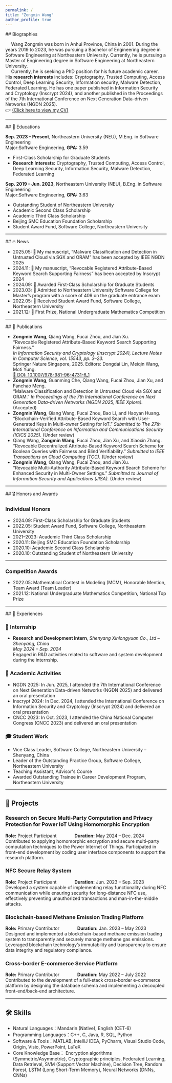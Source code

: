 ```yaml
---
permalink: /
title: "Zongmin Wang"
author_profile: true
---
```


<style>
.page__title {
  display: none;
}
</style>
<!-- Biographies Section -->
<div id="about"></div>
## Biographies

&emsp; Wang Zongmin was born in Anhui Province, China in 2001. During the years 2019 to 2023, he was pursuing a Bachelor of Engineering degree in Software Engineering at Northeastern University. Currently, he is pursuing a Master of Engineering degree in Software Engineering at Northeastern University. <br>  &emsp; Currently, he is seeking a PhD position for his future academic career. His **research interests** includes: Cryptography, Trusted Computing, Access Control, Deep Learning Security, Information security, Malware Detection, Federated Learning. He has one paper published in Information Security and Cryptology (Inscrypt 2024), and another published in the Proceedings of the 7th International Conference on Next Generation Data-driven Networks (NGDN 2025). <br>👉 [(Click here to view my CV)](https://ZongminWang1.github.io/files/Template_CV_Eng.pdf)

---

<!-- Educations Section -->
<div id="educations"></div>
## 📖 Educations

**Sep. 2023 – Present**, Northeastern University (NEU), M.Eng. in Software Engineering  
 Major:Software Engineering, **GPA:** 3.59  
- First-Class Scholarship for Graduate Students  
- **Research Interests:** Cryptography, Trusted Computing, Access Control, Deep Learning Security, Information Security, Malware Detection, Federated Learning

**Sep. 2019 – Jun. 2023**, Northeastern University (NEU), B.Eng. in Software Engineering  
 Major:Software Engineering, **GPA:** 3.63  
- Outstanding Student of Northeastern University  
- Academic Second Class Scholarship  
- Academic Third Class Scholarship  
- Beijing SMC Education Foundation Scholarship  
- Student Award Fund, Software College, Northeastern University

---

<!-- News Section -->
<div id="news"></div>
## 🔥 News

- 2025.05: 🎉 My manuscript, “Malware Classification and Detection in Untrusted Cloud via SGX and ORAM” has been accepted by IEEE NGDN 2025  
- 2024.11: 🎉 My manuscript,  “Revocable Registered Attribute-Based Keyword Search Supporting Fairness” has been accepted by Inscrypt 2024  
- 2024.09: 🎉 Awarded First-Class Scholarship for Graduate Students  
- 2023.03: 🎉 Admitted to Northeastern University Software College for Master’s program with a score of 409 on the graduate entrance exam  
- 2022.05: 🎉 Received Student Award Fund, Software College, Northeastern University  
- 2021.12: 🎉 First Prize, National Undergraduate Mathematics Competition

---

<!-- Publications Section -->
<div id="publications"></div>
## 📝 Publications


-  **Zongmin Wang**, Qiang Wang, Fucai Zhou, and Jian Xu.  
  “Revocable Registered Attribute-Based Keyword Search Supporting Fairness.”  
  *In Information Security and Cryptology (Inscrypt 2024), Lecture Notes in Computer Science, vol. 15543, pp. 3–23.*  
  Springer Nature Singapore, 2025. Editors: Dongdai Lin, Meiqin Wang, Moti Yung.  
  [🔗 DOI: 10.1007/978-981-96-4731-6_1](https://doi.org/10.1007/978-981-96-4731-6_1)
-  **Zongmin Wang**, Guanming Che, Qiang Wang, Fucai Zhou, Jian Xu, and Fanchao Meng.  
  “Malware Classification and Detection in Untrusted Cloud via SGX and ORAM.” *In Proceedings of the 7th International Conference on Next Generation Data-driven Networks (NGDN 2025, IEEE Xplore).* (Accepted)
-  **Zongmin Wang**, Qiang Wang, Fucai Zhou, Bao Li, and Haoyan Huang.  
  “Blockchain-Verified Attribute-Based Keyword Search with User-Generated Keys in Multi-owner Setting for IoT.” *Submitted to The 27th International Conference on Information and Communications Security (ICICS 2025).*  (Under review)
-  Qiang Wang, **Zongmin Wang**, Fucai Zhou, Jian Xu, and Xiaoxin Zhang.  
  “Revocable Decentralized Attribute-Based Keyword Search Scheme for Boolean Queries with Fairness and Blind Verifiability.” *Submitted to IEEE Transactions on Cloud Computing (TCC).* (Under review)
-  **Zongmin Wang**, Qiang Wang, Fucai Zhou, and Jian Xu.  
  “Revocable Multi-Authority Attribute-Based Keyword Search Scheme for Enhanced Security in Multi-Owner Settings.” *Submitted to Journal of Information Security and Applications (JISA).* (Under review)


---


<!-- Awards Section -->
<div id="awards"></div>
## 🎖 Honors and Awards

###  Individual Honors


- 2024.09: First-Class Scholarship for Graduate Students  
- 2022.05: Student Award Fund, Software College, Northeastern University  
- 2021–2023: Academic Third Class Scholarship  
- 2020.11: Beijing SMC Education Foundation Scholarship  
- 2020.10: Academic Second Class Scholarship  
- 2020.10: Outstanding Student of Northeastern University  


---

### Competition Awards 
- 2022.05: Mathematical Contest in Modeling (MCM), Honorable Mention, Team Award (Team Leader)
- 2021.12: National Undergraduate Mathematics Competition, National Top Prize


---
<!-- Experiences Section -->
<div id="experience"></div>
## 💼 Experiences

### 🏢 Internship

- **Research and Development Intern**, *Shenyang Xinlongyuan Co., Ltd – Shenyang, China*  
  *May 2024 – Sep. 2024*  
  Engaged in R&D activities related to software and system development during the internship.

### 🧪 Academic Activities

- NGDN 2025: In Jun. 2025, I attended the 7th International Conference on Next Generation Data-driven Networks (NGDN 2025) and delivered an oral presentation
- Inscrypt 2024: In Dec. 2024, I attended the International Conference on Information Security and Cryptology (Inscrypt 2024) and delivered an oral presentation
- CNCC 2023: In Oct. 2023, I attended the China National Computer Congress (CNCC 2023) and delivered an oral presentation


### 🎓 Student Work

- Vice Class Leader, Software College, Northeastern University – Shenyang, China  
- Leader of the Outstanding Practice Group, Software College, Northeastern University  
- Teaching Assistant, Advisor's Course  
- Awarded Outstanding Trainee in Career Development Program, Northeastern University

---

## 🧠 Projects

###  Research on Secure Multi-Party Computation and Privacy Protection for Power IoT Using Homomorphic Encryption  
**Role:** Project Participant    **Duration:** May 2024 – Dec. 2024  
Contributed to applying homomorphic encryption and secure multi-party computation techniques to the Power Internet of Things. Participated in front-end development by coding user interface components to support the research platform.
###  NFC Secure Relay System  
**Role:** Project Participant    **Duration:** Jun. 2023 – Sep. 2023  
Developed a system capable of implementing relay functionality during NFC communication while ensuring security for long-distance NFC use, effectively preventing unauthorized transactions and man-in-the-middle attacks.
###  Blockchain-based Methane Emission Trading Platform  
**Role:** Primary Contributor    **Duration:** Jan. 2023 – May 2023  
Designed and implemented a blockchain-based methane emission trading system to transparently and securely manage methane gas emissions. Leveraged blockchain technology’s immutability and transparency to ensure data integrity and regulatory compliance.
###  Cross-border E-commerce Service Platform  
**Role:** Primary Contributor    **Duration:** May 2022 – July 2022  
Contributed to the development of a full-stack cross-border e-commerce platform by designing the database schema and implementing a decoupled front-end/back-end architecture.

---

<!-- Skills Section -->
<div id="skills"></div>

## 🛠 Skills

- Natural Languages：Mandarin (Native), English (CET-6)
- Programming Languages：C++, C, Java, R, SQL, Python
- Software & Tools：MATLAB, IntelliJ IDEA, PyCharm, Visual Studio Code, Origin, Visio, PowerPoint, LaTeX
- Core Knowledge Base： Encryption algorithms (Symmetric/Asymmetric), Cryptographic principles, Federated Learning, Data Retrieval, SVM (Support Vector Machine), Decision Tree, Random Forest, LSTM (Long Short-Term Memory), Neural Networks (DNNs, CNNs)


